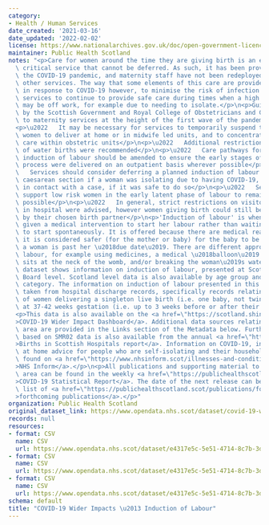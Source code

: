```yaml
---
category:
- Health / Human Services
date_created: '2021-03-16'
date_updated: '2022-02-02'
license: https://www.nationalarchives.gov.uk/doc/open-government-licence/version/3/
maintainer: Public Health Scotland
notes: "<p>Care for women around the time they are giving birth is an essential, time\
  \ critical service that cannot be deferred. As such, it has been provided throughout\
  \ the COVID-19 pandemic, and maternity staff have not been redeployed to support\
  \ other services. The way that some elements of this care are provided has changed\
  \ in response to COVID-19 however, to minimise the risk of infection and to allow\
  \ services to continue to provide safe care during times when a high number of staff\
  \ may be off work, for example due to needing to isolate.</p>\n<p>Guidance issued\
  \ by the Scottish Government and Royal College of Obstetricians and Gynaecologists\
  \ to maternity services at the height of the first wave of the pandemic noted that:</p>\n\
  <p>\u2022   It may be necessary for services to temporarily suspend the option for\
  \ women to deliver at home or in midwife led units, and to concentrate delivery\
  \ care within obstetric units</p>\n<p>\u2022   Additional restrictions on the use\
  \ of water births were recommended</p>\n<p>\u2022   Care pathways for women requiring\
  \ induction of labour should be amended to ensure the early stages of the induction\
  \ process were delivered on an outpatient basis wherever possible</p>\n<p>\u2022\
  \   Services should consider deferring a planned induction of labour or elective\
  \ caesarean section if a woman was isolating due to having COVID-19, or having been\
  \ in contact with a case, if it was safe to do so</p>\n<p>\u2022   Services should\
  \ support low risk women in the early latent phase of labour to remain at home wherever\
  \ possible</p>\n<p>\u2022   In general, strict restrictions on visitors for patients\
  \ in hospital were advised, however women giving birth could still be accompanied\
  \ by their chosen birth partner</p>\n<p>'Induction of labour' is when a woman is\
  \ given a medical intervention to start her labour rather than waiting for labour\
  \ to start spontaneously. It is offered because there are medical reasons meaning\
  \ it is considered safer (for the mother or baby) for the baby to be born, or because\
  \ a woman is past her \u2018due date\u2019. There are different approaches to inducing\
  \ labour, for example using medicines, a medical \u2018balloon\u2019 device that\
  \ sits at the neck of the womb, and/or breaking the woman\u2019s waters.</p>\n<p>This\
  \ dataset shows information on induction of labour, presented at Scotland and NHS\
  \ Board level. Scotland level data is also available by age group and deprivation\
  \ category. The information on induction of labour presented in this dataset is\
  \ taken from hospital discharge records, specifically records relating to the care\
  \ of women delivering a singleton live birth (i.e. one baby, not twins or more)\
  \ at 37-42 weeks gestation (i.e. up to 3 weeks before or after their due date).</p>\n\
  <p>This data is also available on the <a href=\"https://scotland.shinyapps.io/phs-covid-wider-impact/\"\
  >COVID-19 Wider Impact Dashboard</a>. Additional data sources relating to this topic\
  \ area are provided in the Links section of the Metadata below. Further information\
  \ based on SMR02 data is also available from the annual <a href=\"https://beta.isdscotland.org/find-publications-and-data/population-health/births-and-maternity/births-in-scottish-hospitals/\"\
  >Births in Scottish Hospitals report</a>. Information on COVID-19, including stay\
  \ at home advice for people who are self-isolating and their households, can be\
  \ found on <a href=\"https://www.nhsinform.scot/illnesses-and-conditions/infections-and-poisoning/coronavirus-covid-19#stay-at-home-advice\"\
  >NHS Inform</a>.</p>\n<p>All publications and supporting material to this topic\
  \ area can be found in the weekly <a href=\"https://publichealthscotland.scot/publications/covid-19-statistical-report/\"\
  >COVID-19 Statistical Report</a>. The date of the next release can be found on our\
  \ list of <a href=\"https://publichealthscotland.scot/publications/forthcoming-publications/\"\
  >forthcoming publications</a>.</p>"
organization: Public Health Scotland
original_dataset_link: https://www.opendata.nhs.scot/dataset/covid-19-wider-impacts-induction-of-labour
records: null
resources:
- format: CSV
  name: CSV
  url: https://www.opendata.nhs.scot/dataset/e4317e5c-5e51-4714-8c7b-3d90399c47d3/resource/28dad521-50d5-4009-a665-e80236ac0b8b/download/induction_labour_hb_20220202.csv
- format: CSV
  name: CSV
  url: https://www.opendata.nhs.scot/dataset/e4317e5c-5e51-4714-8c7b-3d90399c47d3/resource/fed73bc2-39aa-4626-bc7c-ae91aba06a1a/download/induction_labour_age_20220202.csv
- format: CSV
  name: CSV
  url: https://www.opendata.nhs.scot/dataset/e4317e5c-5e51-4714-8c7b-3d90399c47d3/resource/617dc550-6960-4164-b6c6-a78ebbf76a6c/download/induction_labour_simd_20220202.csv
schema: default
title: "COVID-19 Wider Impacts \u2013 Induction of Labour"
---
```

